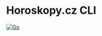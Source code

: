 # Horoskopy.cz CLI

[![Go](https://github.com/kozaktomas/horoskopycli/actions/workflows/go.yaml/badge.svg)](https://github.com/kozaktomas/horoskopycli/actions/workflows/go.yaml)

